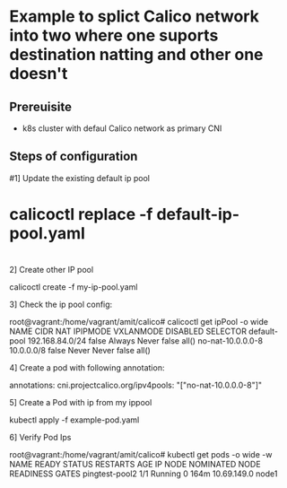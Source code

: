 

# Example to splict Calico network into two where one suports destination natting and other one doesn't

## Prereuisite

- k8s cluster with defaul Calico network as primary CNI


## Steps of configuration 

#1] Update the existing default ip pool
# calicoctl replace -f default-ip-pool.yaml 
#

2] Create other IP pool

calicoctl create -f my-ip-pool.yaml 

3] Check the ip pool config:

root@vagrant:/home/vagrant/amit/calico# calicoctl get ipPool -o wide
NAME                CIDR              NAT     IPIPMODE   VXLANMODE   DISABLED   SELECTOR
default-pool        192.168.84.0/24   false   Always     Never       false      all()
no-nat-10.0.0.0-8   10.0.0.0/8        false   Never      Never       false      all()

4] Create a pod with following annotation:

annotations:
    cni.projectcalico.org/ipv4pools: "[\"no-nat-10.0.0.0-8\"]"

5] Create a Pod with ip from my ippool 

kubectl apply -f example-pod.yaml 

6] Verify  Pod Ips

root@vagrant:/home/vagrant/amit/calico# kubectl get pods -o wide -w
NAME             READY   STATUS    RESTARTS   AGE    IP            NODE    NOMINATED NODE   READINESS GATES
pingtest-pool2   1/1     Running   0          164m   10.69.149.0   node1   <none>           <none>




